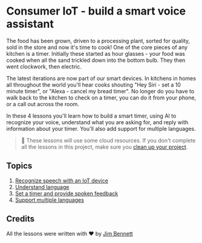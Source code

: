 # Consumer IoT - build a smart voice assistant

The food has been grown, driven to a processing plant, sorted for quality, sold in the store and now it's time to cook! One of the core pieces of any kitchen is a timer. Initially these started as hour glasses - your food was cooked when all the sand trickled down into the bottom bulb. They then went clockwork, then electric.

The latest iterations are now part of our smart devices. In kitchens in homes all throughout the world you'll hear cooks shouting "Hey Siri - set a 10 minute timer", or "Alexa - cancel my bread timer". No longer do you have to walk back to the kitchen to check on a timer, you can do it from your phone, or a call out across the room.

In these 4 lessons you'll learn how to build a smart timer, using AI to recognize your voice, understand what you are asking for, and reply with information about your timer. You'll also add support for multiple languages.

> 💁 These lessons will use some cloud resources. If you don't complete all the lessons in this project, make sure you [clean up your project](../clean-up.md).

## Topics

1. [Recognize speech with an IoT device](./lessons/1-speech-recognition/README.md)
1. [Understand language](./lessons/2-language-understanding/README.md)
1. [Set a timer and provide spoken feedback](./lessons/3-spoken-feedback/README.md)
1. [Support multiple languages](./lessons/4-multiple-language-support/README.md)

## Credits

All the lessons were written with ♥️ by [Jim Bennett](https://GitHub.com/JimBobBennett)
